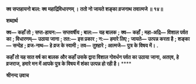 **क्व सप्तहायनो बाल: क्व महाद्रिविधारणम् ।** **ततो नो जायते शङ्का व्रजनाथ तवात्मजे ॥ १४॥** 

**शब्दार्थ** 

**क्व—** **कहाँ तो** **; सप्त-हायन:—** **सप्तवर्षीय** **; बाल:—** **यह बालक** **; क्व—** **कहाँ** **; महा-अद्रि—** **विशाल पर्वत का** **; विधारणम्—** **उठाया जाना** **; तत:—** **इस प्रकार** **; न:—** **हमारे लिए** **; जायते—** **उत्पन्न करता है** **; शङ्का—** **सन्देह** **; व्रज-नाथ—** **हे व्रज के स्वामी** **;** **तव—** **तुश्हारे** **; आत्मजे—** **पुत्र के विषय में।** **.** 

**कहाँ तो यह सात वर्ष का बालक और कहाँ उसके द्वारा विशाल गोवर्धन पर्वत का उठाया** **जाना, अतएव, हे व्रजराज, हमारे मन में आपके पुत्र के विषय में शंका उत्पन्न हो रही है।** **** 

**श्रीनन्द उवाच** 